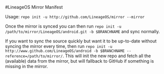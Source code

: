 #LineageOS Mirror Manifest

Usage: `repo init -u http://github.com/LineageOS/mirror --mirror`

Once the mirror is synced you can then run `repo init -u /path/to/mirror/LineageOS/android.git -b $BRANCHNAME` and sync normally.

If you want to sync the source quickly but want it to be up-to-date without syncing the mirror every time, then run `repo init -u http://www.github.com/LineageOS/android -b $BRANCHNAME --reference=/path/to/mirror/`. This will init the new repo and fetch all the (available) data from the mirror, but will fallback to GitHub if something is missing in the mirror.

